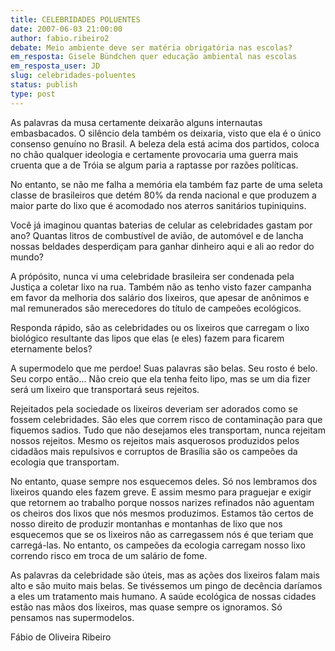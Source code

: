 ```yaml
---
title: CELEBRIDADES POLUENTES
date: 2007-06-03 21:00:00
author: fabio.ribeiro2
debate: Meio ambiente deve ser matéria obrigatória nas escolas?
em_resposta: Gisele Bündchen quer educação ambiental nas escolas
em_resposta_user: JD
slug: celebridades-poluentes
status: publish 
type: post
---
```


As palavras da musa certamente deixarão alguns internautas embasbacados. O silêncio dela também os deixaria, visto que ela é o único consenso genuíno no Brasil. A beleza dela está acima dos partidos, coloca no chão qualquer ideologia e certamente provocaria uma guerra mais cruenta que a de Tróia se algum paria a raptasse por razões políticas.  

  

No entanto, se não me falha a memória ela também faz parte de uma seleta classe de brasileiros que detém 80% da renda nacional e que produzem a maior parte do lixo que é acomodado nos aterros sanitários tupiniquins.   

  

Você já imaginou quantas baterias de celular as celebridades gastam por ano? Quantas litros de combustível de avião, de automóvel e de lancha nossas beldades desperdiçam para ganhar dinheiro aqui e ali ao redor do mundo?   

  

A própósito, nunca vi uma celebridade brasileira ser condenada pela Justiça a coletar lixo na rua. Também não as tenho visto fazer campanha em favor da melhoria dos salário dos lixeiros, que apesar de anônimos e mal remunerados são merecedores do título de campeões ecológicos.   

  

Responda rápido, são as celebridades ou os lixeiros que carregam o lixo biológico resultante das lipos que elas (e eles) fazem para ficarem eternamente belos?   

  

A supermodelo que me perdoe! Suas palavras são belas. Seu rosto é belo. Seu corpo então... Não creio que ela tenha feito lipo, mas se um dia fizer será um lixeiro que transportará seus rejeitos.   

  

Rejeitados pela sociedade os lixeiros deveriam ser adorados como se fossem celebridades. São eles que correm risco de contaminação para que fiquemos sadios. Tudo que não desejamos eles transportam, nunca rejeitam nossos rejeitos. Mesmo os rejeitos mais asquerosos produzidos pelos cidadãos mais repulsivos e corruptos de Brasília são os campeões da ecologia que transportam.  

  

No entanto, quase sempre nos esquecemos deles. Só nos lembramos dos lixeiros quando eles fazem greve. E assim mesmo para praguejar e exigir que retornem ao trabalho porque nossos narizes refinados não aguentam os cheiros dos lixos que nós mesmos produzimos. Estamos tão certos de nosso direito de produzir montanhas e montanhas de lixo que nos esquecemos que se os lixeiros não as carregassem nós é que teriam que carregá-las. No entanto, os campeões da ecologia carregam nosso lixo correndo risco em troca de um salário de fome.   

  

As palavras da celebridade são úteis, mas as ações dos lixeiros falam mais alto e são muito mais belas. Se tivéssemos um pingo de decência daríamos a eles um tratamento mais humano. A saúde ecológica de nossas cidades estão nas mãos dos lixeiros, mas quase sempre os ignoramos. Só pensamos nas supermodelos.   

  

Fábio de Oliveira Ribeiro

